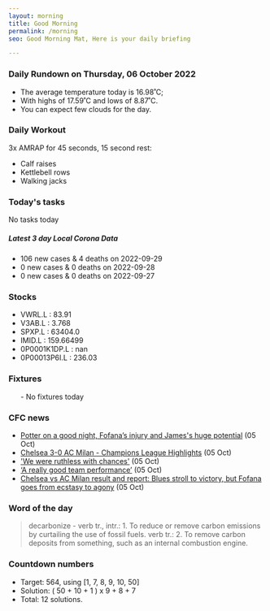 ```yaml
---
layout: morning
title: Good Morning
permalink: /morning
seo: Good Morning Mat, Here is your daily briefing

---
```


<!-- weather_marker starts -->
### Daily Rundown on Thursday, 06 October 2022

- The average temperature today is 16.98˚C;
- With highs of 17.59˚C and lows of 8.87˚C.
- You can expect few clouds for the day.

<!-- weather_marker ends -->

### Daily Workout
<!-- workout_marker starts -->
3x AMRAP for 45 seconds, 15 second rest:

- Calf raises
- Kettlebell rows
- Walking jacks

<!-- workout_marker ends -->

### Today's tasks
<!-- task_marker starts -->
No tasks today
<!-- task_marker ends -->

<!-- c19_marker starts -->
##### Latest 3 day Local Corona Data

- 106 new cases & 4 deaths on 2022-09-29
- 0 new cases & 0 deaths on 2022-09-28
- 0 new cases & 0 deaths on 2022-09-27

<!-- c19_marker ends -->

### Stocks

<!-- stocks_marker starts -->

- VWRL.L : 83.91
- V3AB.L : 3.768
- SPXP.L : 63404.0
- IMID.L : 159.66499
- 0P0001K1DP.L : nan
- 0P00013P6I.L : 236.03

<!-- stocks_marker ends -->

### Fixtures

<!-- sports_marker starts -->

<ul>
- No fixtures today</ul>

<!-- sports_marker ends -->

### CFC news

<!-- cfc_marker starts -->
- [Potter on a good night, Fofana’s injury and James's huge potential](https://chelseafc.com/en/news/article/potter-on-a-good-night-fofanas-injury-and-jamess-huge-potential) (05 Oct)
- [Chelsea 3-0 AC Milan - Champions League Highlights](https://chelseafc.com/en/video/chelsea-3-0-ac-milan-or-champions-league-highlights) (05 Oct)
- ['We were ruthless with chances'](https://chelseafc.com/en/video/we-were-ruthless-with-chances) (05 Oct)
- [‘A really good team performance’](https://chelseafc.com/en/video/graham-potter-post-match-interview) (05 Oct)
- [Chelsea vs AC Milan result and report: Blues stroll to victory, but Fofana goes from ecstasy to agony](https://chelseafc.com/en/news/article/chelsea-vs-ac-milan-result-stats-champions-league-group-table) (05 Oct)

<!-- cfc_marker ends -->

### Word of the day
<!-- word_marker starts -->

 > decarbonize - verb tr., intr.: 1. To reduce or remove carbon emissions by curtailing the use of fossil fuels. verb tr.: 2. To remove carbon deposits from something, such as an internal combustion engine.

<!-- word_marker ends -->

### Countdown numbers
<!-- game_marker starts -->

- Target: 564, using [1, 7, 8, 9, 10, 50]
- Solution: ( 50 + 10 + 1 ) x 9 + 8 + 7
- Total: 12 solutions.

<!-- game_marker ends -->